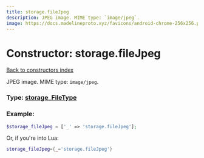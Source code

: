 ```yaml
---
title: storage.fileJpeg
description: JPEG image. MIME type: `image/jpeg`.
image: https://docs.madelineproto.xyz/favicons/android-chrome-256x256.png
---
```

# Constructor: storage.fileJpeg  
[Back to constructors index](index.md)



JPEG image. MIME type: `image/jpeg`.




### Type: [storage\_FileType](../types/storage_FileType.md)


### Example:

```php
$storage_fileJpeg = ['_' => 'storage.fileJpeg'];
```  


Or, if you're into Lua:

```lua
storage_fileJpeg={_='storage.fileJpeg'}

```



